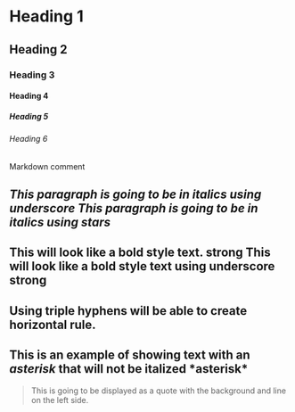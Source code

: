 <!-- Heading -->
# Heading 1
## Heading 2
### Heading 3
#### Heading 4
##### Heading 5
###### Heading 6
Markdown comment
<!-- Italics-->
_This paragraph is going to be in italics using underscore_
*This paragraph is going to be in italics using stars*
---
<!-- Strong -->
This will look like a bold style text. **strong**
This will look like a bold style text using underscore __strong__
---
<!--Horizontal Rule-->
Using triple hyphens will be able to create horizontal rule.
---
<!--escape character-->
This is an example of showing text with an *asterisk* that will not be italized \*asterisk*
---
<!--blockquote-->
>This is going to be displayed as a quote with the background and line on the left side.
